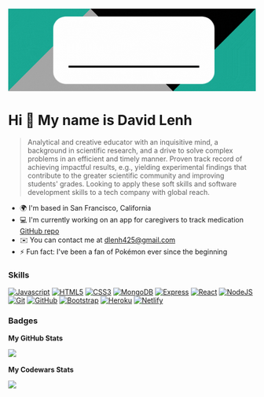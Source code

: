 <p align="center">
  <img src="https://github.com/dlenh/dlenh/blob/main/resized%20block.gif"/>
</p>

Hi 👋 My name is David Lenh
===========================
>Analytical and creative educator with an inquisitive mind, a background in scientific research, and a drive to solve complex problems in an efficient and timely manner. Proven track record of achieving impactful results, e.g., yielding experimental findings that contribute to the greater scientific community and improving students' grades. Looking to apply these soft skills and software development skills to a tech company with global reach.

* 🌍 I'm based in San Francisco, California
* 💻 I'm currently working on an app for caregivers to track medication [GitHub repo](https://github.com/dlenh/docu-meddy)
* ✉️ You can contact me at [dlenh425@gmail.com](mailto:dlenh425@gmail.com)
* ⚡ Fun fact: I've been a fan of Pokémon ever since the beginning

### Skills

<p align="left">
<a href="https://developer.mozilla.org/en-US/docs/Web/JavaScript" target="_blank" rel="noreferrer"><img src="https://skillicons.dev/icons?i=js" alt="Javascript" /></a>
<a href="https://developer.mozilla.org/en-US/docs/Glossary/HTML5" target="_blank" rel="noreferrer"><img src="https://skillicons.dev/icons?i=html" alt="HTML5" /></a>
<a href="https://www.w3.org/TR/CSS/#css" target="_blank" rel="noreferrer"><img src="https://skillicons.dev/icons?i=css" alt="CSS3" /></a>  
<a href="https://www.mongodb.com/" target="_blank" rel="noreferrer"><img src="https://skillicons.dev/icons?i=mongodb" alt="MongoDB" /></a>
<a href="https://expressjs.com/" target="_blank" rel="noreferrer"><img src="https://skillicons.dev/icons?i=express" alt="Express" /></a> 
<a href="https://reactjs.org/" target="_blank" rel="noreferrer"><img src="https://skillicons.dev/icons?i=react" alt="React" /></a>
<a href="https://nodejs.org/en/" target="_blank" rel="noreferrer"><img src="https://skillicons.dev/icons?i=nodejs" alt="NodeJS" /></a>
<a href="https://git-scm.com/" target="_blank" rel="noreferrer"><img src="https://skillicons.dev/icons?i=git" alt="Git" /></a>
<a href="https://github.com/" target="_blank" rel="noreferrer"><img src="https://skillicons.dev/icons?i=github" alt="GitHub" /></a>
<a href="https://getbootstrap.com/" target="_blank" rel="noreferrer"><img src="https://skillicons.dev/icons?i=bootstrap" alt="Bootstrap" /></a>
<a href="https://www.heroku.com/" target="_blank" rel="noreferrer"><img src="https://skillicons.dev/icons?i=heroku" alt="Heroku" /></a>
<a href="https://www.netlify.com/" target="_blank" rel="noreferrer"><img src="https://skillicons.dev/icons?i=netlify" alt="Netlify" /></a>  
</p>

### Badges

<b>My GitHub Stats</b>

<a href="http://www.github.com/dlenh"><img src="https://github-readme-streak-stats.herokuapp.com/?user=dlenh&stroke=ffffff&background=000001&ring=14b8a6&fire=14b8a6&currStreakNum=ffffff&currStreakLabel=14b8a6&sideNums=ffffff&sideLabels=ffffff&dates=ffffff&hide_border=true" /></a>

<b>My Codewars Stats</b>

<a href="https://www.codewars.com/users/dlenh"><img src="https://www.codewars.com/users/dlenh/badges/large"/></a>
